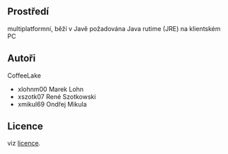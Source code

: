 Prostředí
---------

multiplatformní, běží v Javě
požadována Java rutime (JRE) na klientském PC

Autoři
------

CoffeeLake
- xlohnm00 Marek Lohn
- xszotk07 René Szotkowski
- xmikul69 Ondřej Mikula

Licence
-------

viz [licence](https://ss11mik.github.io/IVS_CoffeeLake/LICENCE.shtml).
